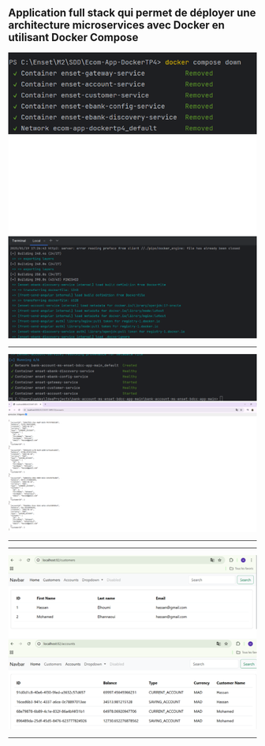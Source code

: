 <h2>Application full stack qui permet de déployer une architecture microservices avec Docker en utilisant Docker Compose</h2>
<img src="captures/1.png" alt="">
<img src="captures/2.png" alt="">
<hr/>
<img src="captures/3.png" alt="">
<img src="captures/4.png" alt="">
<hr/>
<hr/>
<img src="captures/5.png" alt="">
<img src="captures/6.png" alt="">
<hr/>
